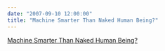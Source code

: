 ```yaml
---
date: "2007-09-10 12:00:00"
title: "Machine Smarter Than Naked Human Being?"
---
```


[Machine Smarter Than Naked Human Being?](/lemire/blog/2007/09-10-machine-smarter-than-naked-or-assisted-human-being)

